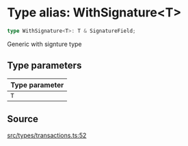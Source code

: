 # Type alias: WithSignature\<T>

```ts
type WithSignature<T>: T & SignatureField;
```

Generic with signture type

## Type parameters

| Type parameter |
| -------------- |
| `T`            |

## Source

[src/types/transactions.ts:52](https://github.com/torque-labs/torque-ts-sdk/blob/4377d91cff1aa0b27936cb53a23174cb35cc6c04/src/types/transactions.ts#L52)
